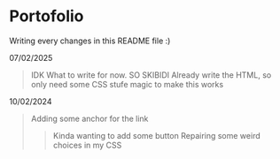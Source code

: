 # Portofolio
Writing every changes in this README file :)

07/02/2025
>IDK What to write for now. SO SKIBIDI
>Already write the HTML, so only need some CSS stufe magic to make this works

10/02/2024
>Adding some anchor for the link
>> Kinda wanting to add some button
>Repairing some weird choices in my CSS